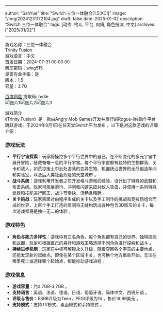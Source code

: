 
---
author: "SanYue"
title: "Switch 三位一体融合[1.5|XCI]"
image: "/img/20241231172104.jpg"
draft: false
date: 2025-01-02
description: "Switch 三位一体融合"
tags: [动作, 格斗, 平台, 肉鸽, 角色扮演, 中文]
archives: ["2025/01/02"]

---

游戏名称：三位一体融合   
Trinity Fusion    
游戏语言：中文  
首发日期：2024-07-31 00:00:00  
解压密码：wing515  
是否有金手指：是  
版本：1.5   
容量：3.7G

[百度网盘](https://pan.baidu.com/s/1XfXzTV_S_zIbGs5ujfSwgQ) 提取码: hv3e  
![图片1](/img/1a0ef8.jpg)![图片2](/img/ec5d35.jpg)![图片3](/img/c3c822.jpg)  

游戏简介  
《Trinity Fusion》是一款由Angry Mob Games开发并发行的Rogue-lite动作平台跳跃游戏，于2024年8月1日在任天堂Switch平台发布 。以下是对这款游戏的详细介绍：

### 游戏玩法
- **平行宇宙探索**：玩家将操控多个平行世界中的自己，在不断变化的多元宇宙中展开冒险，拯救奄奄一息的平行宇宙。每个平行宇宙都有独特的生物群落、关卡和敌人，如荒凉废土中到处游荡的变异生物、机器统治世界的无尽锻造车间和实验室，以及后人类社会危险的天空城市 。
- **战斗系统**：游戏利用开发者之前开发格斗游戏的经验，设计出了特殊的武器和攻击系统。玩家可施展滑行、冲刺和闪避来应对敌人攻击，并使用一系列特殊武器和技能进行回击，战斗节奏快、流畅且精确 。
- **关卡挑战**：玩家需面对由程序生成的关卡以及手工制作的挑战和竞技场组合而成的世界，上百个手工打造的房间将无缝构筑出各种包含3D图形的关卡，每次游戏都将是独一无二的体验 。

### 游戏特色
- **角色与能力多样性**：游戏中有三名角色，每个角色都有自己的世界、独特技能和武器，玩家可根据自己的喜好和游戏策略选择不同角色进行探索和战斗 。
- **持续进步机制**：玩家在中枢可解锁永久升级，随着夺回各个宇宙的主要地点，还能发现新的起始点。即使在某个区域卡关，也可换个地方重新开始，无论在哪里死亡或选择哪个起始点，都能推动游戏进程 。

### 游戏信息
- **游戏容量**：约2.7GB-3.7GB 。
- **支持语言**：英语、法语、德语、日语、葡萄牙语、简体中文、西班牙语 。
- **评级与售价**：ESRB评级为Teen，PEGI评级为16 ，售价19.99美元 。
- **支持模式**：支持TV模式、桌面模式和手持模式 。
